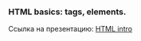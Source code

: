 ### HTML basics: tags, elements.
Ссылка на презентацию: [HTML intro](https://github.com/ait-tr/cohort39.2/blob/main/front_end/lesson_01/HTML_intro.pdf)



 



